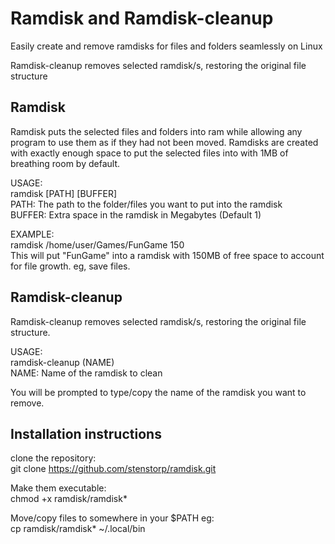 # Ramdisk and Ramdisk-cleanup
Easily create and remove ramdisks for files and folders seamlessly on Linux

Ramdisk-cleanup removes selected ramdisk/s, restoring the original file structure


## Ramdisk

Ramdisk puts the selected files and folders into ram while allowing any program to use them as if they had not been moved.
Ramdisks are created with exactly enough space to put the selected files into with 1MB of breathing room by default.

USAGE: \
ramdisk [PATH] [BUFFER] \
PATH: The path to the folder/files you want to put into the ramdisk \
BUFFER: Extra space in the ramdisk in Megabytes (Default 1)

EXAMPLE: \
ramdisk /home/user/Games/FunGame 150 \
This will put "FunGame" into a ramdisk with 150MB of free space to account for file growth. eg, save files.


## Ramdisk-cleanup

Ramdisk-cleanup removes selected ramdisk/s, restoring the original file structure.

USAGE: \
ramdisk-cleanup (NAME) \
NAME: Name of the ramdisk to clean 

You will be prompted to type/copy the name of the ramdisk you want to remove.

## Installation instructions
clone the repository:\
git clone https://github.com/stenstorp/ramdisk.git

Make them executable:\
chmod +x ramdisk/ramdisk*

Move/copy files to somewhere in your $PATH eg:\
cp ramdisk/ramdisk* ~/.local/bin
